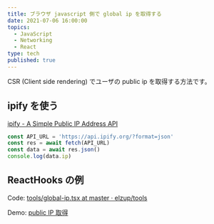 ```yaml
---
title: ブラウザ javascript 側で global ip を取得する
date: 2021-07-06 16:00:00
topics:
  - JavaScript
  - Networking
  - React
type: tech
published: true
---
```


CSR (Client side rendering) でユーザの public ip を取得する方法です。

## ipify を使う

[ipify \- A Simple Public IP Address API](https://www.ipify.org/)

```js
const API_URL = 'https://api.ipify.org/?format=json'
const res = await fetch(API_URL)
const data = await res.json()
console.log(data.ip)
```

## ReactHooks の例

Code: [tools/global\-ip\.tsx at master · elzup/tools](https://github.com/elzup/tools/blob/master/src/pages/global-ip.tsx)

Demo: [public IP 取得](https://tools.anozon.me/global-ip)

